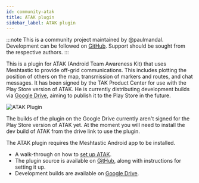 ```yaml
---
id: community-atak
title: ATAK plugin
sidebar_label: ATAK plugin
---
```


:::note
This is a community project maintained by @paulmandal.
Development can be followed on [GitHub](https://github.com/paulmandal/atak-forwarder/).
Support should be sought from the respective authors.
:::

This is a plugin for ATAK (Android Team Awareness Kit) that uses Meshtastic to provide off-grid communications. This includes plotting the position of others on the map, transmission of markers and routes, and chat messages. It has been signed by the TAK Product Center for use with the Play Store version of ATAK. He is currently distributing development builds via [Google Drive](https://drive.google.com/drive/folders/1xeKJnn9tmzkkmuDbMp0LCLOV9OzHU-Ex), aiming to publish it to the Play Store in the future.

![ATAK Plugin](/img/atak-animation.gif)

The builds of the plugin on the Google Drive currently aren't signed for the Play Store version of ATAK yet. At the moment you will need to install the dev build of ATAK from the drive link to use the plugin.

The ATAK plugin requires the Meshtastic Android app to be installed.

* A walk-through on how to [set up ATAK](https://paul-mandal.medium.com/atak-for-hikers-d96d5246193e).
* The plugin source is available on [GitHub](https://github.com/paulmandal/atak-forwarder/), along with instructions for setting it up.
* Development builds are available on [Google Drive](https://drive.google.com/drive/folders/1xeKJnn9tmzkkmuDbMp0LCLOV9OzHU-Ex).

